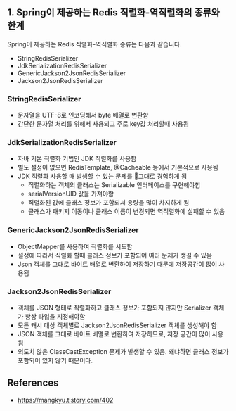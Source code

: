 

## 1. Spring이 제공하는 Redis 직렬화-역직렬화의 종류와 한계
Spring이 제공하는 Redis 직렬화-역직렬화 종류는 다음과 같습니다.
- StringRedisSerializer
- JdkSerializationRedisSerializer
- GenericJackson2JsonRedisSerializer
- Jackson2JsonRedisSerializer

### StringRedisSerializer
- 문자열을 UTF-8로 인코딩해서 byte 배열로 변환함
- 간단한 문자열 처리를 위해서 사용되고 주로 key값 처리할때 사용됨

### JdkSerializationRedisSerializer
- 자바 기본 직렬화 기법인 JDK 직렬화를 사용함
- 별도 설정이 없으면 RedisTemplate, @Cacheable 등에서 기본적으로 사용됨
- JDK 직렬화 사용할 때 발생할 수 있는 문제를 그대로 경험하게 됨
	- 직렬화하는 객체의 클래스는 Serializable 인터페이스를 구현해야함
	- serialVersionUID 값을 가져야함
	- 직렬화된 값에 클래스 정보가 포함되서 용량을 많이 차지하게 됨
	- 클래스가 패키지 이동이나 클래스 이름이 변경되면 역직렬화에 실패할 수 있음

### GenericJackson2JsonRedisSerializer
- ObjectMapper를 사용하여 직렬화를 시도함
- 설정에 따라서 직렬화 할때 클래스 정보가 포함되어 여러 문제가 생길 수 있음
- Json 객체를 그대로 바이트 배열로 변환하여 저장하기 때문에 저장공간이 많이 사용됨

### Jackson2JsonRedisSerializer
- 객체를 JSON 형태로 직렬화하고 클래스 정보가 포함되지 않지만 Serializer 객체가 항상 타입을 지정해야함
- 모든 캐시 대상 객체별로 Jackson2JsonRedisSerializer 객체를 생성해야 함
- JSON 객체를 그대로 바이트 배열로 변환하여 저장하므로, 저장 공간이 많이 사용됨
- 의도치 않은 ClassCastException 문제가 발생할 수 있음. 왜냐하면 클래스 정보가 포함되어 있지 않기 때문이다.



## References
- https://mangkyu.tistory.com/402
